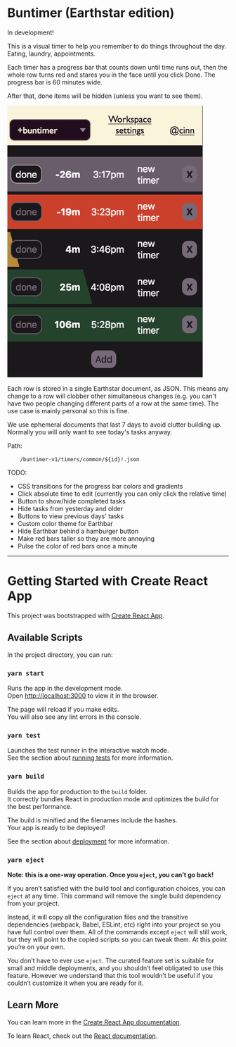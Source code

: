 # Buntimer (Earthstar edition)

In development!

This is a visual timer to help you remember to do things throughout the day.  Eating, laundry, appointments.

Each timer has a progress bar that counts down until time runs out, then the whole row turns red and stares you in the face until you click Done.  The progress bar is 60 minutes wide.

After that, done items will be hidden (unless you want to see them).

![](screenshot.png)

Each row is stored in a single Earthstar document, as JSON.  This means any change to a row will clobber other simultaneous changes (e.g. you can't have two people changing different parts of a row at the same time).  The use case is mainly personal so this is fine.

We use ephemeral documents that last 7 days to avoid clutter building up.  Normally you will only want to see today's tasks anyway.

Path:
```
    /buntimer-v1/timers/common/${id}!.json
```

TODO:
* CSS transitions for the progress bar colors and gradients
* Click absolute time to edit (currently you can only click the relative time)
* Button to show/hide completed tasks
* Hide tasks from yesterday and older
* Buttons to view previous days' tasks
* Custom color theme for Earthbar
* Hide Earthbar behind a hamburger button
* Make red bars taller so they are more annoying
* Pulse the color of red bars once a minute

---

# Getting Started with Create React App

This project was bootstrapped with [Create React App](https://github.com/facebook/create-react-app).

## Available Scripts

In the project directory, you can run:

### `yarn start`

Runs the app in the development mode.\
Open [http://localhost:3000](http://localhost:3000) to view it in the browser.

The page will reload if you make edits.\
You will also see any lint errors in the console.

### `yarn test`

Launches the test runner in the interactive watch mode.\
See the section about [running tests](https://facebook.github.io/create-react-app/docs/running-tests) for more information.

### `yarn build`

Builds the app for production to the `build` folder.\
It correctly bundles React in production mode and optimizes the build for the best performance.

The build is minified and the filenames include the hashes.\
Your app is ready to be deployed!

See the section about [deployment](https://facebook.github.io/create-react-app/docs/deployment) for more information.

### `yarn eject`

**Note: this is a one-way operation. Once you `eject`, you can’t go back!**

If you aren’t satisfied with the build tool and configuration choices, you can `eject` at any time. This command will remove the single build dependency from your project.

Instead, it will copy all the configuration files and the transitive dependencies (webpack, Babel, ESLint, etc) right into your project so you have full control over them. All of the commands except `eject` will still work, but they will point to the copied scripts so you can tweak them. At this point you’re on your own.

You don’t have to ever use `eject`. The curated feature set is suitable for small and middle deployments, and you shouldn’t feel obligated to use this feature. However we understand that this tool wouldn’t be useful if you couldn’t customize it when you are ready for it.

## Learn More

You can learn more in the [Create React App documentation](https://facebook.github.io/create-react-app/docs/getting-started).

To learn React, check out the [React documentation](https://reactjs.org/).
